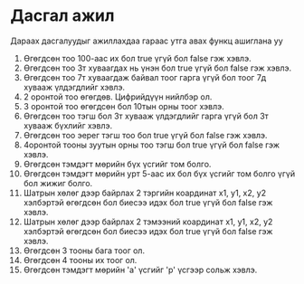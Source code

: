 # Дасгал ажил
Дараах дасгалуудыг ажиллахдаа гараас утга авах функц ашиглана уу

1. Өгөгдсөн тоо 100-аас их бол true үгүй бол false гэж хэвлэ.
2. Өгөгдсөн тоо 3т хуваагдах нь үнэн бол true үгүй бол false гэж хэвлэ.
3. Өгөгдсөн тоо 7т хуваагдаж байвал тоог гарга үгүй бол тоог 7д хувааж үлдэгдлийг хэвлэ.
4. 2 оронтой тоо өгөгдөв. Цифрийдүүн нийлбэр ол.
5. 3 оронтой тоо өгөгдсөн бол 10тын орны тоог хэвлэ.
6. Өгөгдсөн тоо тэгш бол 3т хувааж үлдэгдлийг гарга үгүй бол 3т хувааж бүхлийг хэвлэ.
7. Өгөгдсөн тоо эерег тэгш тоо бол true үгүй бол false гэж хэвлэ.
8. 4оронтой тооны зуутын орны тоо тэгш бол true үгүй бол false гэж хэвлэ.
9. Өгөгдсөн тэмдэгт мөрийн бүх үсгийг том болго.
10. Өгөгдсөн тэмдэгт мөрийн урт 5-аас их бол бүх үсгийг том болго үгүй бол жижиг болго.
11. Шатрын хөлөг дээр байрлах 2 тэргийн коардинат x1, y1, x2, y2 хэлбэртэй өгөгдсөн бол биесээ идэх бол true үгүй бол false гэж хэвлэ.
12. Шатрын хөлөг дээр байрлах 2 тэмээний коардинат x1, y1, x2, y2 хэлбэртэй өгөгдсөн бол биесээ идэх бол true үгүй бол false гэж хэвлэ.
13. Өгөгдсөн 3 тооны бага тоог ол.
14. Өгөгдсөн 4 тооны их тоог ол.
15. Өгөгдсөн тэмдэгт мөрийн 'а' үсгийг 'p' үсгээр сольж хэвлэ.  
